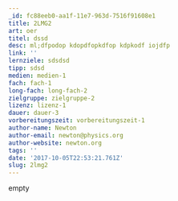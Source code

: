 ```yaml
---
_id: fc88eeb0-aa1f-11e7-963d-7516f91608e1
title: 2LMG2
art: oer
titel: dssd
desc: ml;dfpodop kdopdfopkdfop kdpkodf iojdfp
link: ''
lernziele: sdsdsd
tipp: sdsd
medien: medien-1
fach: fach-1
long-fach: long-fach-2
zielgruppe: zielgruppe-2
lizenz: lizenz-1
dauer: dauer-3
vorbereitungszeit: vorbereitungszeit-1
author-name: Newton
author-email: newton@physics.org
author-website: newton.org
tags: ''
date: '2017-10-05T22:53:21.761Z'
slug: 2lmg2
---
```

empty
